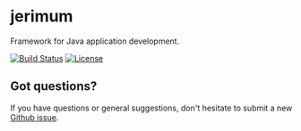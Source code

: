 # jerimum
Framework for Java application development.

[![Build Status](https://travis-ci.org/dalifreire/jerimum.svg?branch=master)](https://travis-ci.org/dalifreire/jerimum)
[![License](https://img.shields.io/badge/license-MIT-green.svg)](https://github.com/dalifreire/jerimum/blob/master/LICENSE.txt)


## Got questions?

If you have questions or general suggestions, don't hesitate to submit
a new [Github issue](https://github.com/dalifreire/jerimum/issues/new).
